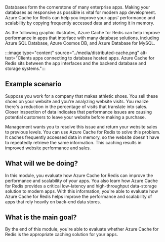 Databases form the cornerstone of many enterprise apps. Making your databases as responsive as possible is vital for modern app development. Azure Cache for Redis can help you improve your apps' performance and scalability by copying frequently accessed data and storing it in memory.

As the following graphic illustrates, Azure Cache for Redis can help improve performance in apps that interface with many database solutions, including Azure SQL Database, Azure Cosmos DB, and Azure Database for MySQL.

:::image type="content" source="../media/distributed-cache.png" alt-text="Clients apps connecting to database hosted apps. Azure Cache for Redis sits between the app interfaces and the backend database and storage systems.":::

## Example scenario

Suppose you work for a company that makes athletic shoes. You sell these shoes on your website and you're analyzing website visits. You realize there's a reduction in the percentage of visits that translate into sales. Closer inspection of data indicates that performance issues are causing potential customers to leave your website before making a purchase.

Management wants you to resolve this issue and return your website sales to previous levels. You can use Azure Cache for Redis to solve this problem. It caches frequently accessed data in memory, so the website doesn't have to repeatedly retrieve the same information. This caching results in improved website performance and sales.

## What will we be doing?

In this module, you evaluate how Azure Cache for Redis can improve the performance and scalability of your apps. You also learn how Azure Cache for Redis provides a critical low-latency and high-throughput data-storage solution to modern apps. With this information, you're able to evaluate how Azure Cache for Redis helps improve the performance and scalability of apps that rely heavily on back-end data stores.

## What is the main goal?

By the end of this module, you're able to evaluate whether Azure Cache for Redis is the appropriate caching solution for your apps.

